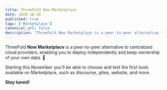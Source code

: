 ```yaml
---
title: ThreeFold Now Marketplace
date: 2020-10-26
published: true
tags: ['Marketplace']
canonical_url: false
description: "ThreeFold Now Marketplace is a peer-to-peer alternative to centralized cloud providers, enabling you to deploy independently and keep ownership of your own data. 🙌 Starting this November you'll be able to choose and test the first tools available on Marketplace, such as discourse, gitea, website, and more."
---
```


ThreeFold **Now Marketplace** is a peer-to-peer alternative to centralized cloud providers, enabling you to deploy independently and keep ownership of your own data. 🙌

Starting this November you'll be able to choose and test the first tools available on Marketplace, such as discourse, gitea, website, and more.

**Stay tuned!**